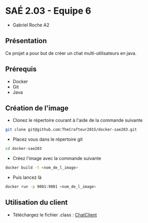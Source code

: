 # SAÉ 2.03 - Equipe 6

* Gabriel Roche A2

## Présentation

Ce projet a pour but de créer un chat multi-utilisateurs en java.

## Prérequis

* Docker
* Git
* Java

## Création de l'image

- Clonez le répertoire courant à l'aide de la commande suivante
```bash
git clone git@github.com:TheCrafteur2015/docker-sae203.git
```
- Placez vous dans le répertoire git
```bash
cd docker-sae203
```
- Créez l'image avec la commande suivante
```bash
docker build -t <nom_de_l_image> 
```
- Puis lancez là
```bash
docker run -p 9001:9001 <nom_de_l_image>
```

## Utilisation du client

- Téléchargez le fichier .class : [ChatClient](https://github.com/TheCrafteur2015/docker-sae203/releases/tag/Client)
